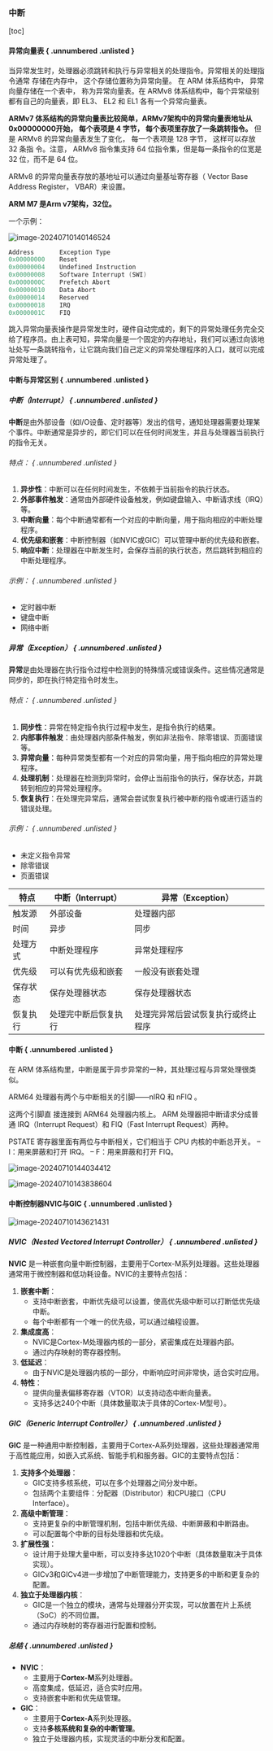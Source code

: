### 中断

[toc]

#### 异常向量表 { .unnumbered .unlisted }

当异常发生时，处理器必须跳转和执行与异常相关的处理指令。异常相关的处理指令通常
存储在内存中， 这个存储位置称为异常向量。 在 ARM 体系结构中， 异常向量存储在一个表中，
称为异常向量表。在 ARMv8 体系结构中，每个异常级别都有自己的向量表，即 EL3、 EL2 和
EL1 各有一个异常向量表。

**ARMv7 体系结构的异常向量表比较简单，ARMv7架构中的异常向量表地址从0x00000000开始， 每个表项是 4 字节， 每个表项里存放了一条跳转指令。** 但是 ARMv8 的异常向量表发生了变化， 每一个表项是 128 字节， 这样可以存放 32 条指
令。注意， ARMv8 指令集支持 64 位指令集，但是每一条指令的位宽是 32 位，而不是 64 位。

ARMv8 的异常向量表存放的基地址可以通过向量基址寄存器（ Vector Base Address Register， VBAR）来设置。

**ARM M7 是Arm v7架构，32位。**

一个示例：

![image-20240710140146524](book/pdf/src/01_体系结构/02_中断控制器/images/中断/image-20240710140146524.png)

````c
Address       Exception Type
0x00000000    Reset
0x00000004    Undefined Instruction
0x00000008    Software Interrupt (SWI)
0x0000000C    Prefetch Abort
0x00000010    Data Abort
0x00000014    Reserved
0x00000018    IRQ
0x0000001C    FIQ

````

跳入异常向量表操作是异常发生时，硬件自动完成的，剩下的异常处理任务完全交给了程序员。由上表可知，异常向量是一个固定的内存地址，我们可以通过向该地址处写一条跳转指令，让它跳向我们自己定义的异常处理程序的入口，就可以完成异常处理了。

#### 中断与异常区别 { .unnumbered .unlisted }

##### 中断（Interrupt） { .unnumbered .unlisted }

**中断**是由外部设备（如I/O设备、定时器等）发出的信号，通知处理器需要处理某个事件。中断通常是异步的，即它们可以在任何时间发生，并且与处理器当前执行的指令无关。

###### 特点： { .unnumbered .unlisted }

1. **异步性**：中断可以在任何时间发生，不依赖于当前指令的执行状态。
1. **外部事件触发**：通常由外部硬件设备触发，例如键盘输入、中断请求线（IRQ）等。
1. **中断向量**：每个中断通常都有一个对应的中断向量，用于指向相应的中断处理程序。
1. **优先级和嵌套**：中断控制器（如NVIC或GIC）可以管理中断的优先级和嵌套。
1. **响应中断**：处理器在中断发生时，会保存当前的执行状态，然后跳转到相应的中断处理程序。

###### 示例： { .unnumbered .unlisted }

* 定时器中断
* 键盘中断
* 网络中断

##### 异常（Exception） { .unnumbered .unlisted }

**异常**是由处理器在执行指令过程中检测到的特殊情况或错误条件。这些情况通常是同步的，即在执行特定指令时发生。

###### 特点： { .unnumbered .unlisted }

1. **同步性**：异常在特定指令执行过程中发生，是指令执行的结果。
1. **内部事件触发**：由处理器内部条件触发，例如非法指令、除零错误、页面错误等。
1. **异常向量**：每种异常类型都有一个对应的异常向量，用于指向相应的异常处理程序。
1. **处理机制**：处理器在检测到异常时，会停止当前指令的执行，保存状态，并跳转到相应的异常处理程序。
1. **恢复执行**：在处理完异常后，通常会尝试恢复执行被中断的指令或进行适当的错误处理。

###### 示例： { .unnumbered .unlisted }

* 未定义指令异常
* 除零错误
* 页面错误

<!-- mdbook-pandoc::table: 8|20|34 -->
|特点|中断（Interrupt）|异常（Exception）|
|------|---------------------|---------------------|
|触发源|外部设备|处理器内部|
|时间|异步|同步|
|处理方式|中断处理程序|异常处理程序|
|优先级|可以有优先级和嵌套|一般没有嵌套处理|
|保存状态|保存处理器状态|保存处理器状态|
|恢复执行|处理完中断后恢复执行|处理完异常后尝试恢复执行或终止程序|

#### 中断 { .unnumbered .unlisted }

在 ARM 体系结构里，中断是属于异步异常的一种，其处理过程与异常处理很类似。

ARM64 处理器有两个与中断相关的引脚——nIRQ 和 nFIQ 。

这两个引脚直
接连接到 ARM64 处理器内核上。 ARM 处理器把中断请求分成普通 IRQ（Interrupt Request）和 FIQ（Fast Interrupt Request）两种。

PSTATE 寄存器里面有两位与中断相关，它们相当于 CPU 内核的中断总开关。
 I：用来屏蔽和打开 IRQ。
 F：用来屏蔽和打开 FIQ。

![image-20240710144034412](book/pdf/src/01_体系结构/02_中断控制器/images/中断/image-20240710144034412.png)

![image-20240710143838604](book/pdf/src/01_体系结构/02_中断控制器/images/中断/image-20240710143838604.png)

#### 中断控制器NVIC与GIC { .unnumbered .unlisted }

![image-20240710143621431](book/pdf/src/01_体系结构/02_中断控制器/images/中断/image-20240710143621431.png)

##### NVIC（Nested Vectored Interrupt Controller） { .unnumbered .unlisted }

**NVIC** 是一种嵌套向量中断控制器，主要用于Cortex-M系列处理器。这些处理器通常用于微控制器和低功耗设备。NVIC的主要特点包括：

1. **嵌套中断**：
   * 支持中断嵌套，中断优先级可以设置，使高优先级中断可以打断低优先级中断。
   * 每个中断都有一个唯一的优先级，可以通过编程设置。
1. **集成度高**：
   * NVIC是Cortex-M处理器内核的一部分，紧密集成在处理器内部。
   * 通过内存映射的寄存器控制。
1. **低延迟**：
   * 由于NVIC是处理器内核的一部分，中断响应时间非常快，适合实时应用。
1. **特性**：
   * 提供向量表偏移寄存器（VTOR）以支持动态中断向量表。
   * 支持多达240个中断（具体数量取决于具体的Cortex-M型号）。

##### GIC（Generic Interrupt Controller） { .unnumbered .unlisted }

**GIC** 是一种通用中断控制器，主要用于Cortex-A系列处理器，这些处理器通常用于高性能应用，如嵌入式系统、智能手机和服务器。GIC的主要特点包括：

1. **支持多个处理器**：
   * GIC支持多核系统，可以在多个处理器之间分发中断。
   * 包括两个主要组件：分配器（Distributor）和CPU接口（CPU Interface）。
1. **高级中断管理**：
   * 支持更复杂的中断管理机制，包括中断优先级、中断屏蔽和中断路由。
   * 可以配置每个中断的目标处理器和优先级。
1. **扩展性强**：
   * 设计用于处理大量中断，可以支持多达1020个中断（具体数量取决于具体实现）。
   * GICv3和GICv4进一步增加了中断管理能力，支持更多的中断和更复杂的配置。
1. **独立于处理器内核**：
   * GIC是一个独立的模块，通常与处理器分开实现，可以放置在片上系统（SoC）的不同位置。
   * 通过内存映射的寄存器进行配置和控制。

##### 总结 { .unnumbered .unlisted }

* **NVIC**：
  * 主要用于**Cortex-M**系列处理器。
  * 高度集成，低延迟，适合实时应用。
  * 支持嵌套中断和优先级管理。
* **GIC**：
  * 主要用于**Cortex-A**系列处理器。
  * 支持**多核系统和复杂的中断管理**。
  * 独立于处理器内核，实现灵活的中断分发和配置。